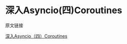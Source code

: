 # 深入Asyncio(四)Coroutines

原文链接

[深入Asyncio（四）Coroutines](https://www.cnblogs.com/ikct2017/p/9828993.html)
